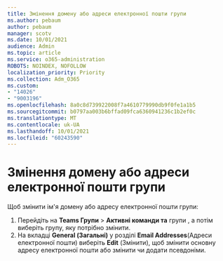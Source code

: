 ```yaml
---
title: Змінення домену або адреси електронної пошти групи
ms.author: pebaum
author: pebaum
manager: scotv
ms.date: 10/01/2021
audience: Admin
ms.topic: article
ms.service: o365-administration
ROBOTS: NOINDEX, NOFOLLOW
localization_priority: Priority
ms.collection: Adm_O365
ms.custom:
- "14026"
- "9003196"
ms.openlocfilehash: 8a0c8d739922008f7a4610779990db9f0fe1a1b5
ms.sourcegitcommit: b0797aa003b6bffad09fca6360941236c1b2ef0c
ms.translationtype: MT
ms.contentlocale: uk-UA
ms.lasthandoff: 10/01/2021
ms.locfileid: "60243590"
---
```

# <a name="change-the-domain-or-email-address-of-a-group"></a>Змінення домену або адреси електронної пошти групи

Щоб змінити ім'я домену або адресу електронної пошти групи:

1. Перейдіть на **Teams Групи**  >  **Активні команди та** групи , а потім виберіть групу, яку потрібно змінити.
1. На вкладці **General (Загальні)** у розділі **Email Addresses**(Адреси електронної пошти) виберіть **Edit** (Змінити), щоб змінити основну адресу електронної пошти або змінити чи додати псевдоніми.